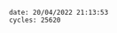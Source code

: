 

                date: 20/04/2022 21:13:53
                cycles: 25620

                         